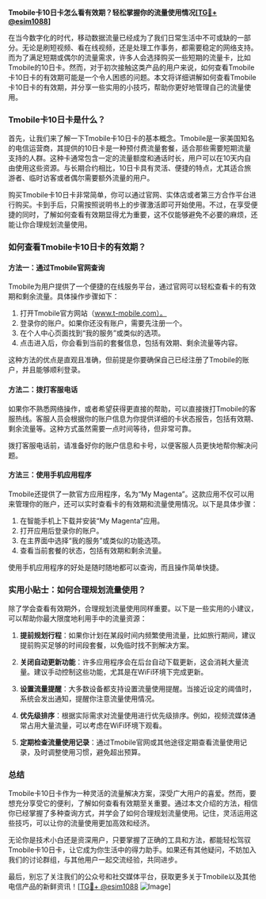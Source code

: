 **Tmobile卡10日卡怎么看有效期？轻松掌握你的流量使用情况[[TG💪+ @esim1088](https://t.me/s/esim1088)]**

在当今数字化的时代，移动数据流量已经成为了我们日常生活中不可或缺的一部分。无论是刷短视频、看在线视频，还是处理工作事务，都需要稳定的网络支持。而为了满足短期或偶尔的流量需求，许多人会选择购买一些短期的流量卡，比如Tmobile的10日卡。然而，对于初次接触这类产品的用户来说，如何查看Tmobile卡10日卡的有效期可能是一个令人困惑的问题。本文将详细讲解如何查看Tmobile卡10日卡的有效期，并分享一些实用的小技巧，帮助你更好地管理自己的流量使用。

### Tmobile卡10日卡是什么？

首先，让我们来了解一下Tmobile卡10日卡的基本概念。Tmobile是一家美国知名的电信运营商，其提供的10日卡是一种预付费流量套餐，适合那些需要短期流量支持的人群。这种卡通常包含一定的流量额度和通话时长，用户可以在10天内自由使用这些资源。与长期合约相比，10日卡具有灵活、便捷的特点，尤其适合旅游者、临时访客或者偶尔需要额外流量的用户。

购买Tmobile卡10日卡非常简单，你可以通过官网、实体店或者第三方合作平台进行购买。卡到手后，只需按照说明书上的步骤激活即可开始使用。不过，在享受便捷的同时，了解如何查看有效期显得尤为重要，这不仅能够避免不必要的麻烦，还能让你合理规划流量使用。

### 如何查看Tmobile卡10日卡的有效期？

#### 方法一：通过Tmobile官网查询

Tmobile为用户提供了一个便捷的在线服务平台，通过官网可以轻松查看卡的有效期和剩余流量。具体操作步骤如下：

1. 打开Tmobile官方网站（www.t-mobile.com）。
2. 登录你的账户。如果你还没有账户，需要先注册一个。
3. 在个人中心页面找到“我的服务”或类似的选项。
4. 点击进入后，你会看到当前的套餐信息，包括有效期、剩余流量等内容。

这种方法的优点是直观且准确，但前提是你要确保自己已经注册了Tmobile的账户，并且能够顺利登录。

#### 方法二：拨打客服电话

如果你不熟悉网络操作，或者希望获得更直接的帮助，可以直接拨打Tmobile的客服热线。客服人员会根据你的账户信息为你提供详细的卡状态报告，包括有效期、剩余流量等。这种方式虽然需要一点时间等待，但非常可靠。

拨打客服电话前，请准备好你的账户信息和卡号，以便客服人员更快地帮你解决问题。

#### 方法三：使用手机应用程序

Tmobile还提供了一款官方应用程序，名为“My Magenta”。这款应用不仅可以用来管理你的账户，还可以实时查看卡的有效期和流量使用情况。以下是具体步骤：

1. 在智能手机上下载并安装“My Magenta”应用。
2. 打开应用后登录你的账户。
3. 在主界面中选择“我的服务”或类似的功能选项。
4. 查看当前套餐的状态，包括有效期和剩余流量。

使用手机应用程序的好处是随时随地都可以查询，而且操作简单快捷。

### 实用小贴士：如何合理规划流量使用？

除了学会查看有效期外，合理规划流量使用同样重要。以下是一些实用的小建议，可以帮助你最大限度地利用手中的流量资源：

1. **提前规划行程**：如果你计划在某段时间内频繁使用流量，比如旅行期间，建议提前购买足够的时间段套餐，以免临时找不到解决方案。
   
2. **关闭自动更新功能**：许多应用程序会在后台自动下载更新，这会消耗大量流量。建议手动控制这些功能，尤其是在WiFi环境下完成更新。

3. **设置流量提醒**：大多数设备都支持设置流量使用提醒。当接近设定的阈值时，系统会发出通知，提醒你注意流量使用情况。

4. **优先级排序**：根据实际需求对流量使用进行优先级排序。例如，视频流媒体通常占用大量流量，可以考虑在WiFi环境下观看。

5. **定期检查流量使用记录**：通过Tmobile官网或其他途径定期查看流量使用记录，及时调整使用习惯，避免超出预算。

### 总结

Tmobile卡10日卡作为一种灵活的流量解决方案，深受广大用户的喜爱。然而，要想充分享受它的便利，了解如何查看有效期至关重要。通过本文介绍的方法，相信你已经掌握了多种查询方式，并学会了如何合理规划流量使用。记住，灵活运用这些技巧，可以让你的流量使用更加高效和经济。

无论你是技术小白还是资深用户，只要掌握了正确的工具和方法，都能轻松驾驭Tmobile卡10日卡，让它成为你生活中的得力助手。如果还有其他疑问，不妨加入我们的讨论群组，与其他用户一起交流经验，共同进步。

最后，别忘了关注我们的公众号和社交媒体平台，获取更多关于Tmobile以及其他电信产品的新鲜资讯！[[TG💪+ @esim1088](https://t.me/s/esim1088) ![Image](https://i.postimg.cc/4NQfJmqS/Snipaste-2025-05-13-00-14-12.png)]
